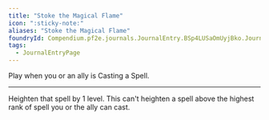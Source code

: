 ```yaml
---
title: "Stoke the Magical Flame"
icon: ":sticky-note:"
aliases: "Stoke the Magical Flame"
foundryId: Compendium.pf2e.journals.JournalEntry.BSp4LUSaOmUyjBko.JournalEntryPage.bb4nv44qEdpt0pLq
tags:
  - JournalEntryPage
---
```

Play when you or an ally is Casting a Spell.

* * *

Heighten that spell by 1 level. This can't heighten a spell above the highest rank of spell you or the ally can cast.